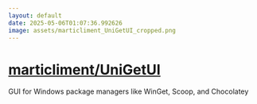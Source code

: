 ```yaml
---
layout: default
date: 2025-05-06T01:07:36.992626
image: assets/marticliment_UniGetUI_cropped.png
---
```


# [marticliment/UniGetUI](https://github.com/marticliment/UniGetUI)

GUI for Windows package managers like WinGet, Scoop, and Chocolatey
